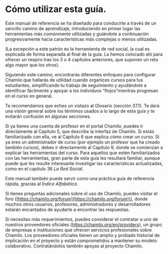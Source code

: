# Cómo utilizar esta guía.

Este manual de referencia se ha diseñado para conducirte a través de un sencillo camino de aprendizaje, introduciendo en primer lugar las herramientas más comúnmente utilizadas y guiándote a continuación progresivamente hacia características más complejas o menos utilizadas.

\(La excepción a este patrón es la herramienta de red social, la cual es explicada de forma separada al final de la guía. La hemos colocado ahí para ofrecer un respiro tras los 3 o 4 capítulos anteriores, que suponen un reto algo mayor que los otros\).

Siguiendo este camino, encontrarás diferentes enfoques para configurar Chamilo que hallarás de utilidad cuando organices cursos para tus estudiantes, simplificando tu trabajo de seguimiento y ayudándote a identificar fácilmente y apoyar a los individuos “flojos”mientras progresan en el curso en general.

Te recomendamos que eches un vistazo al Glosario \(sección 37.1\). Te dará una visión general sobre los términos usados a lo largo de esta guía y te evitarán confusión en algunas secciones.

Si ya tienes una cuenta de profesor en el portal Chamilo, puedes ir directamente al Capítulo 5, que describe la interfaz de Chamilo. Si estás familiarizado con ella, ve al Capítulo 6 que explica cómo crear un curso. Si ya eres un administrador de curso \(por ejemplo un profesor que ha creado también cursos\), debes ir directamente al Capítulo 9, donde se comienzan a explicar las herramientas del curso. Para aquellos que estén familiarizados con las herramientas, gran parte de esta guía les resultará familiar, aunque puede que les resulte interesante investigar las características actualizadas, como en el capítulo 36 _La Red Social._

Este manual también puede servir como una práctica guía de referencia rápida, gracias al _Índice Alfabético._

Si tienes preguntas adicionales sobre el uso de Chamilo, puedes visitar el foro \([https://chamilo.org/forum](https://chamilo.org/forum)\), donde muchos otros usuarios, profesores, administradores y desarrolladores estarán encantados de ayudarte a encontrar las respuestas.

Si necesitas más requerimientos, puedes considerar el contratar a uno de nuestros proveedores oficiales \([http](https://chamilo.org/en/providers)[s](https://chamilo.org/en/providers)[://chamilo.org/en/providers](https://chamilo.org/en/providers)\), un grupo de empresas e instituciones que ofrecen servicios profesionales sobre Chamilo. Los proveedores oficiales tienen un amplio y probado historial de implicación en el proyecto y están comprometidos a mantener su modelo colaborativo. Contratándolos también apoyas al proyecto Chamilo.

